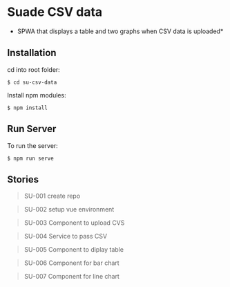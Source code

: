 # Suade CSV data
* SPWA that displays a table and two graphs when CSV data is uploaded*

## Installation

cd into root folder:

```
$ cd su-csv-data
```

Install npm modules:


```
$ npm install
```

## Run Server

To run the server:

```
$ npm run serve
```


## Stories

> SU-001 create repo

> SU-002 setup vue environment

> SU-003 Component to upload CVS

> SU-004 Service to pass CSV

> SU-005 Component to diplay table

> SU-006 Component for bar chart

> SU-007 Component for line chart